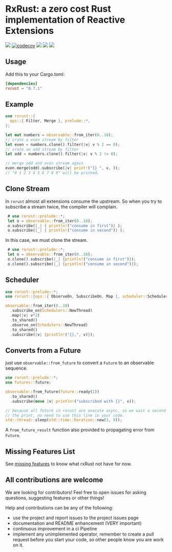 # RxRust: a zero cost Rust implementation of Reactive Extensions
[![](https://docs.rs/rxrust/badge.svg)](https://docs.rs/rxrust/)
[![codecov](https://codecov.io/gh/rxRust/rxRust/branch/master/graph/badge.svg)](https://codecov.io/gh/rxRust/rxRust)
![](https://github.com/rxRust/rxRust/workflows/test/badge.svg)
[![](https://img.shields.io/crates/v/rxrust.svg)](https://crates.io/crates/rxrust)
[![](https://img.shields.io/crates/d/rxrust.svg)](https://crates.io/crates/rxrust)

## Usage
Add this to your Cargo.toml:

```toml
[dependencies]
rxrust = "0.7.1"
```

## Example 

```rust
use rxrust::{
  ops::{ Filter, Merge }, prelude::*, 
};

let mut numbers = observable::from_iter(0..10);
// crate a even stream by filter
let even = numbers.clone().filter(|v| v % 2 == 0);
// crate an odd stream by filter
let odd = numbers.clone().filter(|v| v % 2 != 0);

// merge odd and even stream again
even.merge(odd).subscribe(|v| print!("{} ", v, ));
// "0 1 2 3 4 5 6 7 8 9" will be printed.

```

## Clone Stream

In `rxrust` almost all extensions consume the upstream. So when you try to subscribe a stream twice, the compiler will complain. 

```rust ignore
 # use rxrust::prelude::*;
 let o = observable::from_iter(0..10);
 o.subscribe(|_| { println!("consume in first")} );
 o.subscribe(|_| { println!("consume in second")} );
```

In this case, we must clone the stream.

```rust
 # use rxrust::prelude::*;
 let o = observable::from_iter(0..10);
 o.clone().subscribe(|_| {println!("consume in first")});
 o.clone().subscribe(|_| {println!("consume in second")});
```

## Scheduler

```rust 
use rxrust::prelude::*;
use rxrust::{ops::{ ObserveOn, SubscribeOn, Map }, scheduler::Schedulers };

observable::from_iter(0..10)
  .subscribe_on(Schedulers::NewThread)
  .map(|v| v*2)
  .to_shared()
  .observe_on(Schedulers::NewThread)
  .to_shared()
  .subscribe(|v| {println!("{},", v)});
```

## Converts from a Future

just use `observable::from_future` to convert a `Future` to an observable sequence.

```rust
use rxrust::prelude::*;
use futures::future;

observable::from_future(future::ready(1))
  .to_shared()
  .subscribe(move |v| println!("subscribed with {}", v));

// because all future in rxrust are execute async, so we wait a second to see
// the print, no need to use this line in your code.
std::thread::sleep(std::time::Duration::new(1, 0));
```

A `from_future_result` function also provided to propagating error from `Future`.

## Missing Features List
See [missing features](missing_features.md) to know what rxRust not have for now.

## All contributions are welcome

We are looking for contributors! Feel free to open issues for asking questions, suggesting features or other things!

Help and contributions can be any of the following:

- use the project and report issues to the project issues page
- documentation and README enhancement (VERY important)
- continuous improvement in a ci Pipeline
- implement any unimplemented operator, remember to create a pull request before you start your code, so other people know you are work on it.